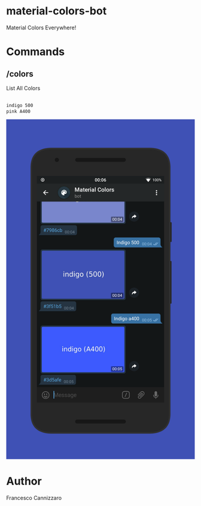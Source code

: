 # material-colors-bot
Material Colors Everywhere!

# Commands

## /colors
List All Colors

## <color> <index>
```
indigo 500
pink A400
```

![](bot.png)

# Author
Francesco Cannizzaro
